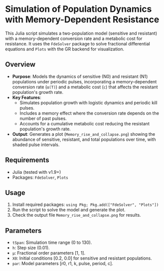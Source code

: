 # Simulation of Population Dynamics with Memory-Dependent Resistance

This Julia script simulates a two-population model (sensitive and resistant) with a memory-dependent conversion rate and a metabolic cost for resistance. It uses the `FdeSolver` package to solve fractional differential equations and `Plots` with the GR backend for visualization.

## Overview
- **Purpose**: Models the dynamics of sensitive (N0) and resistant (N1) populations under periodic pulses, incorporating a memory-dependent conversion rate (`α(T)`) and a metabolic cost (`c`) that affects the resistant population's growth rate.
- **Key Features**:
  - Simulates population growth with logistic dynamics and periodic kill pulses.
  - Includes a memory effect where the conversion rate depends on the number of past pulses.
  - Accounts for a cumulative metabolic cost reducing the resistant population's growth rate.
- **Output**: Generates a plot (`Memory_rise_and_collapse.png`) showing the abundance of sensitive, resistant, and total populations over time, with shaded pulse intervals.

## Requirements
- Julia (tested with v1.9+)
- Packages: `FdeSolver`, `Plots`

## Usage
1. Install required packages: `using Pkg; Pkg.add(["FdeSolver", "Plots"])`
2. Run the script to solve the model and generate the plot.
3. Check the output file `Memory_rise_and_collapse.png` for results.

## Parameters
- `tSpan`: Simulation time range (0 to 130).
- `h`: Step size (0.01).
- `μ`: Fractional order parameters [1, 1].
- `X0`: Initial conditions [0.2, 0.0] for sensitive and resistant populations.
- `par`: Model parameters [r0, r1, k, pulse, period, c].